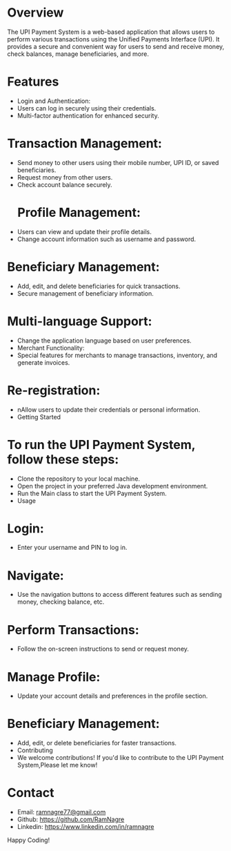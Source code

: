 # Overview
The UPI Payment System is a web-based application that allows users to perform various transactions using the Unified Payments Interface (UPI). It provides a secure and convenient way for users to send and receive money, check balances, manage beneficiaries, and more.
# Features
- Login and Authentication:
- Users can log in securely using their credentials.
- Multi-factor authentication for enhanced security.
# Transaction Management:
- Send money to other users using their mobile number, UPI ID, or saved beneficiaries.
- Request money from other users.
- Check account balance securely.
  # Profile Management:
- Users can view and update their profile details.
- Change account information such as username and password.
# Beneficiary Management:
- Add, edit, and delete beneficiaries for quick transactions.
- Secure management of beneficiary information.
# Multi-language Support:
- Change the application language based on user preferences.
- Merchant Functionality:
- Special features for merchants to manage transactions, inventory, and generate invoices.
# Re-registration:
- nAllow users to update their credentials or personal information.
- Getting Started
# To run the UPI Payment System, follow these steps:
- Clone the repository to your local machine.
- Open the project in your preferred Java development environment.
- Run the Main class to start the UPI Payment System.
- Usage
# Login:
- Enter your username and PIN to log in.
# Navigate:
- Use the navigation buttons to access different features such as sending money, checking balance, etc.
# Perform Transactions:
- Follow the on-screen instructions to send or request money.
# Manage Profile:
- Update your account details and preferences in the profile section.
# Beneficiary Management:
- Add, edit, or delete beneficiaries for faster transactions.
- Contributing
- We welcome contributions! If you'd like to contribute to the UPI Payment System,Please let me know!

# Contact
- Email: ramnagre77@gmail.com 
- Github: https://github.com/RamNagre
- Linkedin: https://www.linkedin.com/in/ramnagre
  
Happy Coding!
